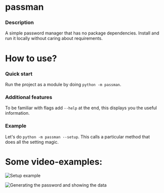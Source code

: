 # passman
### Description
A simple password manager that has no package dependencies. Install and run it locally without caring about requirements.

# How to use?
### Quick start
Run the project as a module by doing `python -m passman`.

### Additional features
To be familiar with flags add `--help` at the end, this displays you the useful information.

### Example
Let's do `python -m passman --setup`. This calls a particular method that does all the setting magic.

# Some video-examples:
![Setup example](https://github.com/Dositan/passman/blob/main/example.gif)

![Generating the password and showing the data](https://github.com/Dositan/passman/blob/main/example2.gif)
